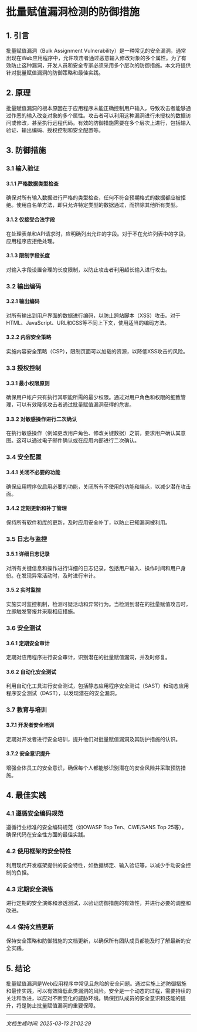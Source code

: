 # 批量赋值漏洞检测的防御措施

## 1. 引言

批量赋值漏洞（Bulk Assignment Vulnerability）是一种常见的安全漏洞，通常出现在Web应用程序中，允许攻击者通过恶意输入修改对象的多个属性。为了有效防止这种漏洞，开发人员和安全专家必须采用多个层次的防御措施。本文将提供针对批量赋值漏洞的防御策略和最佳实践。

## 2. 原理

批量赋值漏洞的根本原因在于应用程序未能正确控制用户输入，导致攻击者能够通过作恶的输入改变对象的多个属性。攻击者可以利用这种漏洞进行未授权的数据访问或修改，甚至执行远程代码。有效的防御措施需要在多个层次上进行，包括输入验证、输出编码、授权控制和安全配置等。

## 3. 防御措施

### 3.1 输入验证

#### 3.1.1 严格数据类型检查
确保对所有输入数据进行严格的类型检查，任何不符合预期格式的数据都应被拒绝。使用白名单方法，即只允许特定类型的数据通过，而排除其他所有类型。

#### 3.1.2 仅接受合法字段
在处理表单和API请求时，应明确列出允许的字段。对于不在允许列表中的字段，应用程序应拒绝处理。

#### 3.1.3 限制字段长度
对输入字段设置合理的长度限制，以防止攻击者利用超长输入进行攻击。

### 3.2 输出编码

#### 3.2.1 输出编码
对所有输出到用户界面的数据进行编码，以防止跨站脚本（XSS）攻击。对于HTML、JavaScript、URL和CSS等不同上下文，使用适当的编码方法。

#### 3.2.2 内容安全策略
实施内容安全策略（CSP），限制页面可以加载的资源，以降低XSS攻击的风险。

### 3.3 授权控制

#### 3.3.1 最小权限原则
确保用户帐户只有执行其职能所需的最少权限。通过对用户角色和权限的细致管理，可以有效降低攻击者通过批量赋值漏洞获得的危害。

#### 3.3.2 对敏感操作进行二次确认
在执行敏感操作（例如更改用户角色、修改关键数据）之前，要求用户确认其意图。这可以通过电子邮件确认或在应用内部进行二次确认。

### 3.4 安全配置

#### 3.4.1 关闭不必要的功能
确保应用程序仅启用必要的功能，关闭所有不使用的功能和端点，以减少潜在攻击面。

#### 3.4.2 定期更新和补丁管理
保持所有软件和库的更新，及时应用安全补丁，以防止已知漏洞被利用。

### 3.5 日志与监控

#### 3.5.1 详细日志记录
对所有关键信息和操作进行详细的日志记录，包括用户输入、操作时间和用户身份。在发现异常活动时，及时进行审计。

#### 3.5.2 实时监控
实施实时监控机制，检测可疑活动和异常行为。当检测到潜在的批量赋值攻击时，立即触发警报并采取相应措施。

### 3.6 安全测试

#### 3.6.1 定期安全审计
定期对应用程序进行安全审计，识别潜在的批量赋值漏洞，并及时修复。

#### 3.6.2 自动化安全测试
利用自动化工具进行安全测试，包括静态应用程序安全测试（SAST）和动态应用程序安全测试（DAST），以发现潜在的安全漏洞。

### 3.7 教育与培训

#### 3.7.1 开发者安全培训
定期对开发者进行安全培训，提升他们对批量赋值漏洞及其防护措施的认识。

#### 3.7.2 安全意识提升
增强全体员工的安全意识，确保每个人都能够识别潜在的安全风险并采取预防措施。

## 4. 最佳实践

### 4.1 遵循安全编码规范
遵循行业标准的安全编码规范（如OWASP Top Ten、CWE/SANS Top 25等），确保代码在安全性方面的最佳实践。

### 4.2 使用框架的安全特性
利用现代开发框架提供的安全特性，如数据绑定、输入验证等，以减少手动安全控制的负担。

### 4.3 定期安全演练
进行定期的安全演练和渗透测试，以验证防御措施的有效性，并进行必要的调整和改进。

### 4.4 保持文档更新
保持安全策略和防御措施的文档更新，以确保所有团队成员都能及时了解最新的安全实践。

## 5. 结论

批量赋值漏洞是Web应用程序中常见且危险的安全问题。通过实施上述防御措施和最佳实践，可以有效降低此类漏洞的风险。安全是一个动态的过程，需要持续的关注和改进，以应对不断变化的威胁环境。确保团队成员的安全意识和技能的提升，将是防止批量赋值漏洞的重要保障。

---

*文档生成时间: 2025-03-13 21:02:29*
